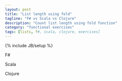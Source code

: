 ```yaml
---
layout: post
title: "List length using fold"
tagline: "F# vs Scala vs Clojure"
description: "Count list length using fold function"
category: "functional exercises" 
tags: [lists, f#, scala, clojure, exercises]
---
```

{% include JB/setup %}

F#
<script src="https://gist.github.com/dkholod/0eb40fe334973462eb8e3c910ff5cff2.js"></script>

Scala
<script src="https://gist.github.com/dkholod/9cf1b63e6fbadf0065a5d674a9ad4ef0.js"></script>

Clojure
<script src="https://gist.github.com/dkholod/3f9e48f7b675ec31a8f2e9d9fb87b7e4.js"></script>
 